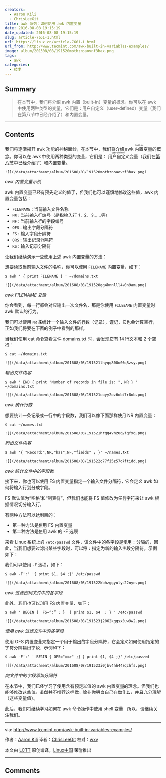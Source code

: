 ```yaml
---
creators:
  - Aaron Kili
  - ChrisLeeGit
title: awk 系列：如何使用 awk 内置变量
date: 2016-08-08 19:15:19
date_updated: 2016-08-08 19:15:19
slug: article-7661-1.html
url: https://linux.cn/article-7661-1.html
url_from: http://www.tecmint.com/awk-built-in-variables-examples/
image: album/201608/08/191520mothznoaovnf3hax.png
tags:
  - awk
categories:
  - 技术
---
```


## Summary

> 在本节中，我们将介绍 awk 内置（built-in）变量的概念。你可以在 awk 中使用两种类型的变量，它们是：用户自定义（user-defined）变量（我们在第八节中已经介绍了）和内置变量。

***

<!-- more -->

## Contents

我们将逐渐揭开 awk 功能的神秘面纱，在本节中，我们将介绍 awk <ruby> 内置 <rp>  （ </rp> <rt>  built-in </rt> <rp>  ） </rp></ruby>变量的概念。你可以在 awk 中使用两种类型的变量，它们是：<ruby> 用户自定义 <rp>  （ </rp> <rt>  user-defined </rt> <rp>  ） </rp></ruby>变量（我们在[第八节](https://linux.cn/article-7650-1.html)中已经介绍了）和内置变量。

`![](/data/attachment/album/201608/08/191520mothznoaovnf3hax.png)`

*awk 内置变量示例*

awk 内置变量已经有预先定义的值了，但我们也可以谨慎地修改这些值，awk 内置变量包括：

* `FILENAME` : 当前输入文件名称
* `NR` : 当前输入行编号（是指输入行 1，2，3……等）
* `NF` : 当前输入行的字段编号
* `OFS` : 输出字段分隔符
* `FS` : 输入字段分隔符
* `ORS` : 输出记录分隔符
* `RS` : 输入记录分隔符

让我们继续演示一些使用上述 awk 内置变量的方法：

想要读取当前输入文件的名称，你可以使用 `FILENAME` 内置变量，如下：

```shell
$ awk ' { print FILENAME } ' ~/domains.txt 
```

`![](/data/attachment/album/201608/08/191520gg4knnlll4v0n9am.png)`

*awk FILENAME 变量*

你会看到，每一行都会对应输出一次文件名，那是你使用 `FILENAME` 内置变量时 awk 默认的行为。

我们可以使用 `NR` 来统计一个输入文件的行数（记录），谨记，它也会计算空行，正如我们将要在下面的例子中看到的那样。

当我们使用 cat 命令查看文件 domains.txt 时，会发现它有 14 行文本和 2 个空行：

```shell
$ cat ~/domains.txt
```

`![](/data/attachment/album/201608/08/191521lhyqq808o06q8zsy.png)`

*输出文件内容*

```shell
$ awk ' END { print "Number of records in file is: ", NR } ' ~/domains.txt 
```

`![](/data/attachment/album/201608/08/191521coyy2oz6obb7r8ob.png)`

*awk 统计行数*

想要统计一条记录或一行中的字段数，我们可以像下面那样使用 NR 内置变量：

```shell
$ cat ~/names.txt
```

`![](/data/attachment/album/201608/08/191521hrqq4vhz0q2fqfxq.png)`

*列出文件内容*

```shell
$ awk '{ "Record:",NR,"has",NF,"fields" ; }' ~/names.txt
```

`![](/data/attachment/album/201608/08/191522c77fi5z57dkftidd.png)`

*awk 统计文件中的字段数*

接下来，你也可以使用 FS 内置变量指定一个输入文件分隔符，它会定义 awk 如何将输入行划分成字段。

FS 默认值为“空格”和“制表符”，但我们也能将 FS 值修改为任何字符来让 awk 根据情况切分输入行。

有两种方法可以达到目的：

* 第一种方法是使用 FS 内置变量
* 第二种方法是使用 awk 的 -F 选项

来看 Linux 系统上的 `/etc/passwd` 文件，该文件中的各字段是使用 `:` 分隔的，因此，当我们想要过滤出某些字段时，可以将 `:` 指定为新的输入字段分隔符，示例如下：

我们可以使用 `-F` 选项，如下：

```shell
$ awk -F':' '{ print $1, $4 ;}' /etc/passwd
```

`![](/data/attachment/album/201608/08/191522kbhzggyulya22nye.png)`

*awk 过滤密码文件中的各字段*

此外，我们也可以利用 FS 内置变量，如下：

```shell
$ awk ' BEGIN {  FS=“:” ; }  { print $1, $4  ; } ' /etc/passwd
```

`![](/data/attachment/album/201608/08/191523j2062kggsx0uw9w2.png)`

*使用 awk 过滤文件中的各字段*

使用 OFS 内置变量来指定一个用于输出的字段分隔符，它会定义如何使用指定的字符分隔输出字段，示例如下：

```shell
$ awk -F':' ' BEGIN { OFS="==>" ;} { print $1, $4 ;}' /etc/passwd
```

`![](/data/attachment/album/201608/08/191523i0jbv4hh44sqchfs.png)`

*向文件中的字段添加分隔符*

在本节中，我们已经学习了使用含有预定义值的 awk 内置变量的理念。但我们也能够修改这些值，虽然并不推荐这样做，除非你明白自己在做什么，并且充分理解（这些变量值）。

此后，我们将继续学习如何在 awk 命令操作中使用 shell 变量，所以，请继续关注我们。

---

via: <http://www.tecmint.com/awk-built-in-variables-examples/>

作者：[Aaron Kili](http://www.tecmint.com/author/aaronkili/) 译者：[ChrisLeeGit](https://github.com/chrisleegit) 校对：[wxy](https://github.com/wxy)

本文由 [LCTT](https://github.com/LCTT/TranslateProject) 原创编译，[Linux中国](https://linux.cn/) 荣誉推出

***

## Comments
